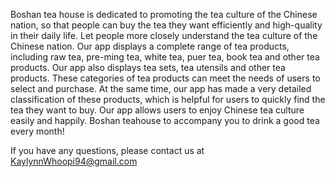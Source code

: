Boshan tea house is dedicated to promoting the tea culture of the Chinese nation, so that people can buy the tea they want efficiently and high-quality in their daily life. Let people more closely understand the tea culture of the Chinese nation.
Our app displays a complete range of tea products, including raw tea, pre-ming tea, white tea, puer tea, book tea and other tea products. Our app also displays tea sets, tea utensils and other tea products. These categories of tea products can meet the needs of users to select and purchase. At the same time, our app has made a very detailed classification of these products, which is helpful for users to quickly find the tea they want to buy. Our app allows users to enjoy Chinese tea culture easily and happily.
Boshan teahouse to accompany you to drink a good tea every month!

If you have any questions, please contact us at KaylynnWhoopi94@gmail.com
